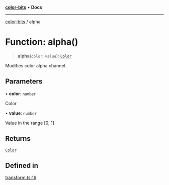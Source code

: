 [**color-bits**](../README.md) • **Docs**

***

[color-bits](../README.md) / alpha

# Function: alpha()

> **alpha**(`color`, `value`): [`Color`](../type-aliases/Color.md)

Modifies color alpha channel.

## Parameters

• **color**: `number`

Color

• **value**: `number`

Value in the range [0, 1]

## Returns

[`Color`](../type-aliases/Color.md)

## Defined in

[transform.ts:16](https://github.com/romgrk/color-bits/blob/fe184912ae718a47d92a2c4c68ad2db37ba77f3a/src/transform.ts#L16)
